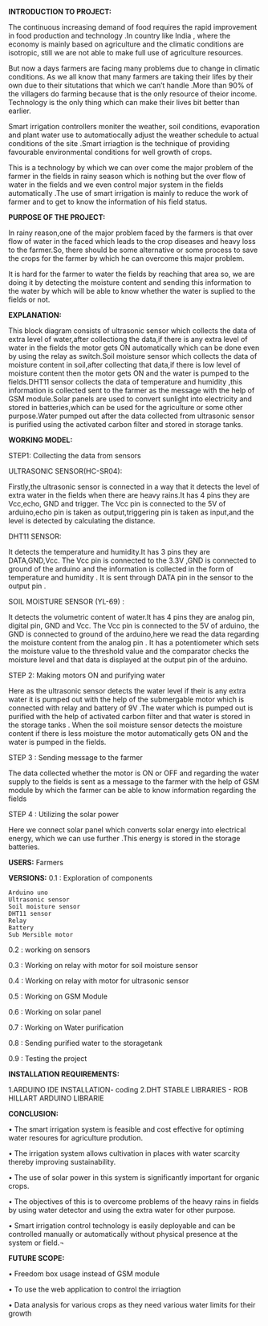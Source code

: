 **INTRODUCTION TO PROJECT:**

 The continuous increasing demand of food requires the rapid improvement in food  production and technology .In country like India , where the economy is mainly based on agriculture and the climatic conditions are isotropic, still we are not able to make full use of agriculture resources.

But now a days farmers are facing  many problems due to change in climatic conditions.
As we all know that many farmers are taking their lifes by their own due to their situtations that which  we can’t handle .More than 90% of the villagers do farming because that is the only resource of theior income. Technology is the only thing which can make their lives bit better than earlier.
  
Smart irrigation controllers moniter the weather, soil conditions, evaporation and plant water use to automatiocally adjust the weather schedule to actual conditions of the site .Smart irriagtion is the technique of providing favourable environmental conditions for well growth of crops.
 
This is a technology by which we can over come the major problem of the farmer in the fields in rainy season which is nothing but the over flow of water in the fields and we even control major system in the fields automatically .The use of smart irrigation is mainly to reduce the work of farmer and to get to know  the information of his field status.

**PURPOSE OF THE PROJECT:**

In rainy reason,one of the major problem faced by the farmers is that over flow of water in the faced which leads to the crop diseases and heavy loss to the farmer.So, there should be some alternative or some process to save the crops for the farmer by which he can overcome this major problem.

It is hard for the farmer to water the fields by reaching that area so, we are doing it by detecting the moisture content and sending this information to the water by which will be able to know whether the water is suplied to the fields or not.

**EXPLANATION:**


This block diagram consists of ultrasonic sensor which collects the data of extra level of water,after collectiong the data,if there is any extra level of water in the fields the motor gets ON automatically which can be done even by using the relay as switch.Soil moisture sensor which collects the data of moisture content in soil,after collecting that data,if there is low level of moisture content then the motor gets ON and the water is pumped to the fields.DHT11 sensor collects the data of  temperature and humidity ,this information is collected sent to the farmer as the message with the help of GSM module.Solar panels are used to convert sunlight into electricity and stored in batteries,which can be used for the agriculture or some other purpose.Water pumped out after the data collected from ultrasonic sensor is purified using the activated carbon filter and stored in storage tanks.

**WORKING MODEL:**

STEP1: Collecting the data from sensors

ULTRASONIC SENSOR(HC-SR04):

Firstly,the ultrasonic sensor is connected in a way that it detects the level of extra water
in the fields when there are heavy rains.It has 4 pins they are Vcc,echo, GND and trigger.
The Vcc pin is connected to the 5V of arduino,echo pin is taken as output,triggering pin is taken as input,and the level is detected by calculating the distance.

DHT11 SENSOR:

It detects the temperature and humidity.It has 3 pins they are DATA,GND,Vcc.
The Vcc pin is connected to the 3.3V ,GND is connected to ground of the arduino and the information is collected in the form of temperature and humidity . It is sent through DATA pin in the sensor to the output pin .

SOIL MOISTURE SENSOR (YL-69) :

It detects the volumetric content of water.It has 4 pins they are analog pin, digital pin, GND and Vcc. The Vcc pin is connected to the 5V of arduino, the GND is connected to ground of the arduino,here we read the data regarding the moisture content from the analog pin .
It has a potentiometer which sets the moisture value to the threshold value and the comparator checks the moisture level and that data is displayed at the output pin of the arduino.

STEP 2: Making motors ON and purifying water

Here as the ultrasonic sensor detects the water level if their is any extra water it is pumped out with the help of the submergable motor which is connected with relay  and battery of 9V .The water which is pumped out is purified with the help of activated carbon filter and that water is stored in the storage tanks .
When the soil moisture sensor detects the moisture content if there is less moisture the motor automatically gets ON and the water is pumped in the fields.

STEP 3 : Sending message to the farmer

The data collected whether the motor is ON or OFF and regarding the water supply to the fields is sent as a message to the farmer with the help of GSM module by which the farmer can be able to know information regarding the fields 

STEP 4 : Utilizing the solar power

Here we connect solar panel which converts solar energy into electrical energy, which we can use further .This energy is stored in the  storage batteries.

**USERS:**
Farmers


**VERSIONS:**
0.1 :  Exploration of components 

    Arduino uno
    Ultrasonic sensor
    Soil moisture sensor
    DHT11 sensor
    Relay
    Battery
    Sub Mersible motor
    
0.2 :   working on sensors

0.3 :   Working on relay with motor  for soil moisture sensor

0.4 :   Working on relay with motor  for ultrasonic sensor

0.5 :   Working on GSM Module

0.6 :   Working on solar panel

0.7 :   Working on Water purification

0.8 :   Sending purified water to the storagetank

0.9 :   Testing the project

**INSTALLATION REQUIREMENTS:**


1.ARDUINO IDE INSTALLATION- coding
2.DHT STABLE LIBRARIES    - ROB HILLART ARDUINO LIBRARIE

**CONCLUSION:**

•	The smart irrigation system is feasible and cost effective for optiming water resoures for agriculture prodution.

•	The irrigation system allows cultivation in places with water scarcity thereby improving sustainability.

•	The use of solar power in this system is significantly important for organic crops.


•	The objectives of this is to overcome problems of the heavy rains in fields  by using water detector and using the extra water for other purpose.

•	Smart irrigation control technology is easily deployable and can be controlled manually or automatically without physical presence at the system or field.¬


**FUTURE SCOPE:**


•	Freedom box usage instead of GSM module

•	To use the web application to control the irriagtion

•	Data analysis for   various crops as they need various water limits for their growth




